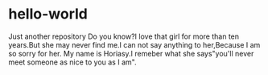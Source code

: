 # hello-world
Just another repository
Do you know?I love that girl for more than ten years.But she may never find me.I can not say anything to her,Because I am so sorry for her.
My name is Horiasy.I remeber what she says"you'll never meet someone as nice to you as I am".
